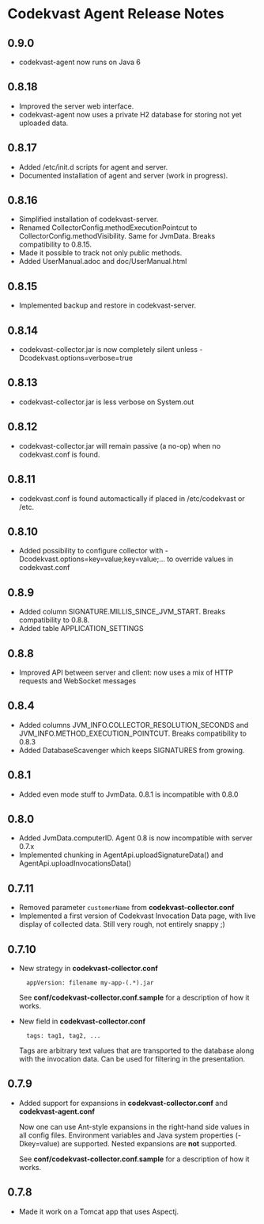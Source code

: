 # Codekvast Agent Release Notes

## 0.9.0

- codekvast-agent now runs on Java 6

## 0.8.18

- Improved the server web interface.
- codekvast-agent now uses a private H2 database for storing not yet uploaded data.

## 0.8.17

- Added /etc/init.d scripts for agent and server.
- Documented installation of agent and server (work in progress).

## 0.8.16

- Simplified installation of codekvast-server.
- Renamed CollectorConfig.methodExecutionPointcut to CollectorConfig.methodVisibility. Same for JvmData. Breaks compatibility to 0.8.15.
- Made it possible to track not only public methods.
- Added UserManual.adoc and doc/UserManual.html

## 0.8.15

- Implemented backup and restore in codekvast-server.

## 0.8.14

- codekvast-collector.jar is now completely silent unless -Dcodekvast.options=verbose=true

## 0.8.13

- codekvast-collector.jar is less verbose on System.out

## 0.8.12

- codekvast-collector.jar will remain passive (a no-op) when no codekvast.conf is found.
 
## 0.8.11

- codekvast.conf is found automactically if placed in /etc/codekvast or /etc.

## 0.8.10

- Added possibility to configure collector with -Dcodekvast.options=key=value;key=value;... to override values in codekvast.conf

## 0.8.9

- Added column SIGNATURE.MILLIS_SINCE_JVM_START. Breaks compatibility to 0.8.8.
- Added table APPLICATION_SETTINGS

## 0.8.8

- Improved API between server and client: now uses a mix of HTTP requests and WebSocket messages

## 0.8.4

- Added columns JVM_INFO.COLLECTOR_RESOLUTION_SECONDS and JVM_INFO.METHOD_EXECUTION_POINTCUT. Breaks compatibility to 0.8.3
- Added DatabaseScavenger which keeps SIGNATURES from growing.

## 0.8.1

- Added even mode stuff to JvmData. 0.8.1 is incompatible with 0.8.0

## 0.8.0

- Added JvmData.computerID. Agent 0.8 is now incompatible with server 0.7.x
- Implemented chunking in AgentApi.uploadSignatureData() and AgentApi.uploadInvocationsData()

## 0.7.11

- Removed parameter `customerName` from **codekvast-collector.conf**
- Implemented a first version of Codekvast Invocation Data page, with live display of collected data. Still very rough, not entirely snappy ;)

## 0.7.10

- New strategy in **codekvast-collector.conf**

        appVersion: filename my-app-(.*).jar

    See **conf/codekvast-collector.conf.sample** for a description of how it works.

- New field in **codekvast-collector.conf**

        tags: tag1, tag2, ...

    Tags are arbitrary text values that are transported to the database along with the invocation data.
    Can be used for filtering in the presentation.

## 0.7.9

- Added support for expansions in **codekvast-collector.conf** and **codekvast-agent.conf**

    Now one can use Ant-style expansions in the right-hand side values in all config files.
    Environment variables and Java system properties (-Dkey=value) are supported.
    Nested expansions are **not** supported.

    See **conf/codekvast-collector.conf.sample** for a description of how it works.

## 0.7.8

- Made it work on a Tomcat app that uses Aspectj.
